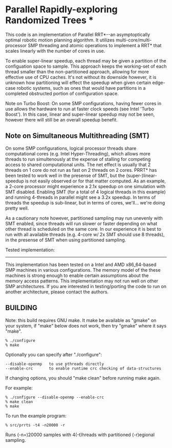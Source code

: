 Parallel Rapidly-exploring Randomized Trees *
=============================================

This code is an implementation of Parallel RRT*--an asymptoptically
optimal robotic motion planning algorithm.  It utilizes
multi-core/multi-processor SMP threading and atomic operations to
implement a RRT* that scales linearly with the number of cores in use.

To enable super-linear speedup, each thread may be given a partition
of the configuation space to sample.  This approach keeps the
working-set of each thread smaller than the non-partitioned approach,
allowing for more effective use of CPU caches.  It's not without its
downside however, it is unknown how partitioning will effect the
speedup when given certain edge-case robotic systems, such as ones
that would have partitions in a completed obstructed portion of
configuration space.

Note on Turbo Boost:
On some SMP configurations, having fewer cores in use allows the
hardware to run at faster clock speeds (see Intel 'Turbo Boost').  In
this case, linear and super-linear speedup may not be seen, however
there will still be an overall speedup benefit.

Note on Simultaneous Multithreading (SMT)
-----------------------------------------

On some SMP configurations, logical processor threads share
computational cores (e.g. Intel Hyper-Threading), which allows more
threads to run simultenously at the expense of stalling for competing
access to shared computational units.  The net effect is usually that
2 threads on 1 core do not run as fast on 2 threads on 2 cores.  PRRT*
has been tested to work well in the presense of SMT, but the
(super-)linear-speedup is not easily observed or for that matter
computed.  As an example, a 2-core processor might experience a 2.1x
speedup on one simulation with SMT disabled.  Enabling SMT (for a
total of 4 logical threads in this example) and running 4-threads in
parallel might see a 3.2x speedup.  In terms of threads the speedup is
sub-linear, but in terms of cores, we'll... we're doing pretty well.

As a cautionary note however, partitioned sampling may run unevenly
with SMT enabled, since threads will run slower or faster depending on
what other thread is scheduled on the same core.  In our experience it
is best to run with all available threads (e.g. 4-core w/ 2x SMT
should use 8 threads), in the presense of SMT when using partitioned
sampling.


Tested implementation:
______________________

This implementation has been tested on a Intel and AMD x86_64-based
SMP machines in various configurations.  The memory model of the these
machines is strong enough to enable certain assumptions about the
memory access patterns.  This implementation may not run well on other
SMP architectures.  If you are interested in testing/porting the code
to run on another architecture, please contact the authors.


BUILDING
--------

Note: this build requires GNU make.  It make be available as "gmake"
on your system, if "make" below does not work, then try "gmake" where
it says "make".

    % ./configure
    % make

Optionally you can specify after "./configure":

    --disable-openmp   to use pthreads directly
    --enable-crc       to enable runtime crc checking of data-structures

If changing options, you should "make clean" before running make again.

For example:

    % ./configure --disable-openmp --enable-crc
    % make clean
    % make

To run the example program:

    % src/prrts -t4 -n20000 -r

Runs (-n=)20000 samples with 4(-t)hreads with partitioned (-r)egional sampling.



